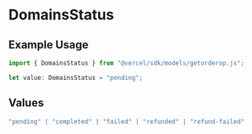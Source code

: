 # DomainsStatus

## Example Usage

```typescript
import { DomainsStatus } from "@vercel/sdk/models/getorderop.js";

let value: DomainsStatus = "pending";
```

## Values

```typescript
"pending" | "completed" | "failed" | "refunded" | "refund-failed"
```